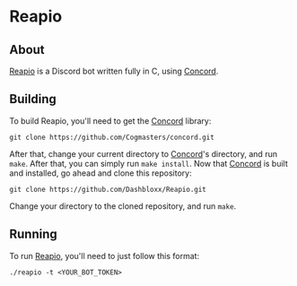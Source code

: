 # Reapio
## About
[Reapio](https://github.com/Dashbloxx/Reapio) is a Discord bot written fully in C, using [Concord](https://cogmasters.github.io/concord/).
## Building
To build Reapio, you'll need to get the [Concord](https://cogmasters.github.io/concord/) library:
```
git clone https://github.com/Cogmasters/concord.git
```
After that, change your current directory to [Concord](https://cogmasters.github.io/concord/)'s directory, and run `make`. After that, you can simply run `make install`. Now that [Concord](https://cogmasters.github.io/concord/) is built and installed, go ahead and clone this repository:
```
git clone https://github.com/Dashbloxx/Reapio.git
```
Change your directory to the cloned repository, and run `make`.
## Running
To run [Reapio](https://github.com/Dashbloxx/Reapio.git), you'll need to just follow this format:
```
./reapio -t <YOUR_BOT_TOKEN>
```